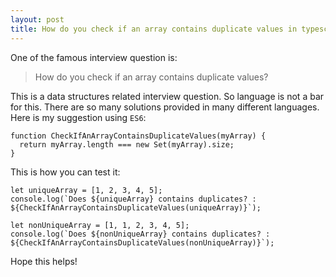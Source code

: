 ```yaml
---
layout: post
title: How do you check if an array contains duplicate values in typescript or javascript?
---
```


One of the famous interview question is:

> How do you check if an array contains duplicate values?

This is a data structures related interview question. So language is not a bar for this. There are so many solutions provided in many different languages. Here is my suggestion using `ES6`:

```
function CheckIfAnArrayContainsDuplicateValues(myArray) {
  return myArray.length === new Set(myArray).size;
}
```

This is how you can test it:

```
let uniqueArray = [1, 2, 3, 4, 5];
console.log(`Does ${uniqueArray} contains duplicates? : ${CheckIfAnArrayContainsDuplicateValues(uniqueArray)}`);

let nonUniqueArray = [1, 1, 2, 3, 4, 5];
console.log(`Does ${nonUniqueArray} contains duplicates? : ${CheckIfAnArrayContainsDuplicateValues(nonUniqueArray)}`);
```

Hope this helps!
